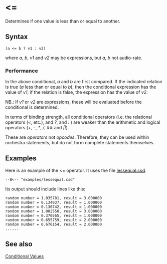 <!--
id:lessequal
category:Instrument Control:Conditional Values
-->
# &lt;=
Determines if one value is less than or equal to another.

## Syntax
``` csound-orc
(a <= b ? v1 : v2)
```

where _a_, _b_, _v1_ and _v2_ may be expressions, but _a_, _b_ not audio-rate.

### Performance

In the above conditional, _a_ and _b_ are first compared. If the indicated relation is true (_a_ less than or equal to _b_), then the conditional expression has the value of _v1_; if the relation is false, the expression has the value of _v2_.

NB.: If _v1_ or _v2_ are expressions, these will be evaluated before the conditional is determined.

In terms of binding strength, all conditional operators (i.e. the relational operators (_&lt;_, etc.), and _?_, and _:_ ) are weaker than the arithmetic and logical operators (_+_, _-_, _*_, _/_, _&amp;&amp;_ and _||_).

These are _operators_ not _opcodes_. Therefore, they can be used within orchestra statements, but do not form complete statements themselves.

## Examples

Here is an example of the &lt;= operator. It uses the file [lessequal.csd](../../examples/lessequal.csd).

``` csound-csd title="Example of the &lt;= operator." linenums="1"
--8<-- "examples/lessequal.csd"
```

Its output should include lines like this:

```
random number = 1.035781, result = 3.000000
random number = 0.134037, result = 1.000000
random number = 0.130742, result = 1.000000
random number = 1.002550, result = 3.000000
random number = 0.370565, result = 1.000000
random number = 0.655759, result = 2.000000
random number = 0.676154, result = 2.000000
......
```

## See also

[Conditional Values](../../control/conditional)
